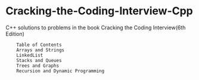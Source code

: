 # Cracking-the-Coding-Interview-Cpp

C++ solutions to problems in the book Cracking the Coding Interview(6th Edition)

		Table of Contents
		Arrays and Strings
		LinkedList
		Stacks and Queues
		Trees and Graphs
		Recursion and Dynamic Programming
